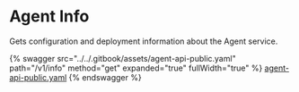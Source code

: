 # Agent Info

Gets configuration and deployment information about the Agent service.

{% swagger src="../../.gitbook/assets/agent-api-public.yaml" path="/v1/info" method="get" expanded="true" fullWidth="true" %}
[agent-api-public.yaml](../../.gitbook/assets/agent-api-public.yaml)
{% endswagger %}
